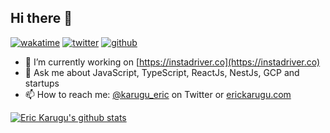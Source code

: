 ## Hi there 👋

[![wakatime](https://wakatime.com/badge/user/c9fa5e26-54a0-40b1-9e69-3e99f74fe41d.svg)](https://wakatime.com/@c9fa5e26-54a0-40b1-9e69-3e99f74fe41d)
[![twitter](https://img.shields.io/twitter/follow/karugu_eric?label=followers&logo=twitter&color=%23007ec6&style=plastic)](https://twitter.com/karugu_eric)
[![github](https://img.shields.io/github/followers/erickarugu?logo=github&style=plastic)](https://github.com/erickarugu?tab=followers)

- 🔭 I’m currently working on [https://instadriver.co](https://instadriver.co)
- 💬 Ask me about JavaScript, TypeScript, ReactJs, NestJs, GCP and startups
- 📫 How to reach me: [@karugu_eric](https://twitter.com/karugu_eric) on Twitter or [erickarugu.com](https://erickarugu.com)

[![Eric Karugu's github stats](https://github-readme-stats.vercel.app/api?username=erickarugu&count_private=true&show_icons=true&theme=dark)](https://github.com/erickarugu/) 

<!--
![Metrics](https://metrics.lecoq.io/erickarugu)
![Languages Over The Last 7 Days](https://github-readme-stats.vercel.app/api/wakatime?username=erickarugu&layout=compact)
-->
